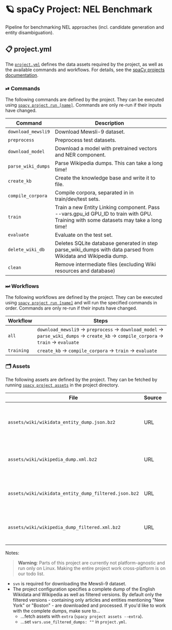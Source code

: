 <!-- SPACY PROJECT: AUTO-GENERATED DOCS START (do not remove) -->

# 🪐 spaCy Project: NEL Benchmark

Pipeline for benchmarking NEL approaches (incl. candidate generation and entity disambiguation).

## 📋 project.yml

The [`project.yml`](project.yml) defines the data assets required by the
project, as well as the available commands and workflows. For details, see the
[spaCy projects documentation](https://spacy.io/usage/projects).

### ⏯ Commands

The following commands are defined by the project. They
can be executed using [`spacy project run [name]`](https://spacy.io/api/cli#project-run).
Commands are only re-run if their inputs have changed.

| Command | Description |
| --- | --- |
| `download_mewsli9` | Download Mewsli-9 dataset. |
| `preprocess` | Preprocess test datasets. |
| `download_model` | Download a model with pretrained vectors and NER component. |
| `parse_wiki_dumps` | Parse Wikipedia dumps. This can take a long time! |
| `create_kb` | Create the knowledge base and write it to file. |
| `compile_corpora` | Compile corpora, separated in in train/dev/test sets. |
| `train` | Train a new Entity Linking component. Pass --vars.gpu_id GPU_ID to train with GPU. Training with some datasets may take a long time! |
| `evaluate` | Evaluate on the test set. |
| `delete_wiki_db` | Deletes SQLite database generated in step parse_wiki_dumps with data parsed from Wikidata and Wikipedia dump. |
| `clean` | Remove intermediate files (excluding Wiki resources and database) |

### ⏭ Workflows

The following workflows are defined by the project. They
can be executed using [`spacy project run [name]`](https://spacy.io/api/cli#project-run)
and will run the specified commands in order. Commands are only re-run if their
inputs have changed.

| Workflow | Steps |
| --- | --- |
| `all` | `download_mewsli9` &rarr; `preprocess` &rarr; `download_model` &rarr; `parse_wiki_dumps` &rarr; `create_kb` &rarr; `compile_corpora` &rarr; `train` &rarr; `evaluate` |
| `training` | `create_kb` &rarr; `compile_corpora` &rarr; `train` &rarr; `evaluate` |

### 🗂 Assets

The following assets are defined by the project. They can
be fetched by running [`spacy project assets`](https://spacy.io/api/cli#project-assets)
in the project directory.

| File | Source | Description |
| --- | --- | --- |
| `assets/wiki/wikidata_entity_dump.json.bz2` | URL | Wikidata entity dump. Download can take a long time! |
| `assets/wiki/wikipedia_dump.xml.bz2` | URL | Wikipedia dump. Download can take a long time! |
| `assets/wiki/wikidata_entity_dump_filtered.json.bz2` | URL | Filtered Wikidata entity dump for demo purposes. |
| `assets/wiki/wikipedia_dump_filtered.xml.bz2` | URL | Filtered Wikipedia dump for demo purposes. |

<!-- SPACY PROJECT: AUTO-GENERATED DOCS END (do not remove) -->

Notes: 
> **Warning**: Parts of this project are currently not platform-agnostic and run only on Linux. Making the entire 
> project work cross-platform is on our todo list. 
- `svn` is required for downloading the Mewsli-9 dataset.
- The project configuration specifies a complete dump of the English Wikidata and Wikipedia as well as filtered versions. 
  By default only the filtered versions - containing only articles and entities mentioning "New York" or "Boston" - are 
  downloaded and processed.
  If you'd like to work with the complete dumps, make sure to...
  - ...fetch assets with `extra` (`spacy project assets --extra`).
  - ...set `vars.use_filtered_dumps: ""` in `project.yml`.